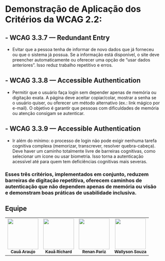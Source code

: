 # Demonstração de Aplicação dos Critérios da WCAG 2.2:
## - WCAG 3.3.7 — Redundant Entry
- Evitar que a pessoa tenha de informar de novo dados que já forneceu ou que o sistema já possua. Se a informação está disponível, o site deve preencher automaticamente ou oferecer uma opção de “usar dados anteriores”. Isso reduz trabalho repetitivo e erros.

## - WCAG 3.3.8 — Accessible Authentication
- Permitir que o usuário faça login sem depender apenas de memória ou digitação exata. A página deve aceitar copiar/colar, mostrar a senha se o usuário quiser, ou oferecer um método alternativo (ex.: link mágico por e-mail). O objetivo é garantir que pessoas com dificuldades de memória ou atenção consigam se autenticar.

## - WCAG 3.3.9 — Accessible Authentication
- Ir além do mínimo: o processo de login não pode exigir nenhuma tarefa cognitiva complexa (memorizar, transcrever, resolver quebra-cabeça). Deve haver um caminho totalmente livre de barreiras cognitivas, como selecionar um ícone ou usar biometria. Isso torna a autenticação acessível até para quem tem deficiências cognitivas mais severas.

### Esses três critérios, implementados em conjunto, reduzem barreiras de digitação repetitiva, oferecem caminhos de autenticação que não dependem apenas de memória ou visão e demonstram boas práticas de usabilidade inclusiva.

## Equipe
<div class="md-typeset__scrollwrap"><div class="md-typeset__table"><table>
    <tbody><tr>
        <td align="center"><a href="https://github.com/caua08"><img onmouseover="opaqImg(this)" onmouseout="normalImg(this)" src="https://avatars.githubusercontent.com/caua08" alt="" width="100px;"/><br /><sub><b>Cauã Araujo</b></sub></a><br /><a href="https://github.com/caua08"></a></td>
        <td align="center"><a href="https://github.com/rich4rd1"><img onmouseover="opaqImg(this)" onmouseout="normalImg(this)" src="https://avatars.githubusercontent.com/rich4rd1" alt="" width="100px;"/><br /><sub><b>Kauã Richard</b></sub></a><br /><a href="https://github.com/rich4rd1"></a></td>
        <td align="center"><a href="https://github.com/renanpariiz"><img onmouseover="opaqImg(this)" onmouseout="normalImg(this)" src="https://avatars.githubusercontent.com/renanpariiz" alt="" width="100px;"/><br /><sub><b>Renan Pariz</b></sub></a><br /><a href="https://github.com/renanpariiz"></a></td>
        <td align="center"><a href="https://github.com/devwallyson"><img onmouseover="opaqImg(this)" onmouseout="normalImg(this)" src="https://avatars.githubusercontent.com/devwallyson" alt="" width="100px;"/><br /><sub><b>Wallyson Souza</b></sub></a><br /><a href="https://github.com/devwallyson"></a></td>
    </tr> 
</tbody></table></div></div> 